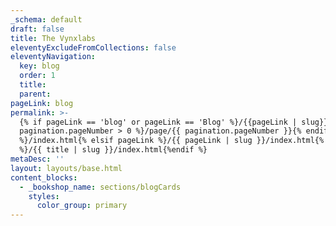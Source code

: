 ```yaml
---
_schema: default
draft: false
title: The Vynxlabs
eleventyExcludeFromCollections: false
eleventyNavigation:
  key: blog
  order: 1
  title:
  parent:
pageLink: blog
permalink: >-
  {% if pageLink == 'blog' or pageLink == 'Blog' %}/{{pageLink | slug}}{% if
  pagination.pageNumber > 0 %}/page/{{ pagination.pageNumber }}{% endif
  %}/index.html{% elsif pageLink %}/{{ pageLink | slug }}/index.html{% else
  %}/{{ title | slug }}/index.html{%endif %}
metaDesc: ''
layout: layouts/base.html
content_blocks:
  - _bookshop_name: sections/blogCards
    styles:
      color_group: primary
---
```

